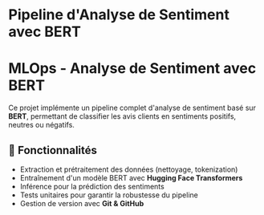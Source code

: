 # Pipeline d'Analyse de Sentiment avec BERT

# MLOps - Analyse de Sentiment avec BERT

Ce projet implémente un pipeline complet d'analyse de sentiment basé sur **BERT**, permettant de classifier les avis clients en sentiments positifs, neutres ou négatifs.

## 📌 Fonctionnalités
- Extraction et prétraitement des données (nettoyage, tokenization)
- Entraînement d'un modèle BERT avec **Hugging Face Transformers**
- Inférence pour la prédiction des sentiments
- Tests unitaires pour garantir la robustesse du pipeline
- Gestion de version avec **Git & GitHub**

